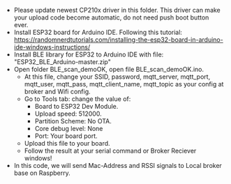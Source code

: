 - Please update newest CP210x driver in this folder. This driver can make your upload code become automatic, do not need push boot button ever.
- Install ESP32 board for Arduino IDE. Following this tutorial: https://randomnerdtutorials.com/installing-the-esp32-board-in-arduino-ide-windows-instructions/
- Install BLE library for ESP32 to Arduino IDE with file: "ESP32_BLE_Arduino-master.zip"
- Open folder BLE_scan_demoOK, open file BLE_scan_demoOK.ino.
	+ At this file, change your SSID, password, mqtt_server, mqtt_port, mqtt_user, mqtt_pass, mqtt_client_name, mqtt_topic as your config at broker and Wifi config.
	+ Go to Tools tab: change the value of:	
		* Board to ESP32 Dev Module.
		* Upload speed: 512000.
		* Partition Scheme: No OTA.
		* Core debug level: None
		* Port: Your board port.
	+ Upload this file to your board.
	+ Follow the result at your serial command or Broker Reciever windows!
- In this code, we will send Mac-Address and RSSI signals to Local broker base on Raspberry. 
